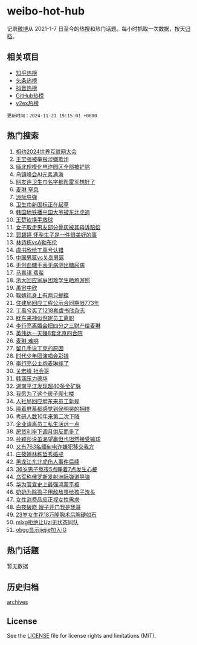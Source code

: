 # weibo-hot-hub

记录[微博](https://www.weibo.com)从 2021-1-7 日至今的热搜和热门话题。每小时抓取一次数据，按天[归档](archives)。

## 相关项目

- [知乎热榜](https://github.com/lonnyzhang423/zhihu-hot-hub)
- [头条热榜](https://github.com/lonnyzhang423/toutiao-hot-hub)
- [抖音热榜](https://github.com/lonnyzhang423/douyin-hot-hub)
- [GitHub热榜](https://github.com/lonnyzhang423/github-hot-hub)
- [v2ex热榜](https://github.com/lonnyzhang423/v2ex-hot-hub)


`更新时间：2024-11-21 19:15:01 +0800`

## 热门搜索

1. [相约2024世界互联网大会](https://m.weibo.cn/search?containerid=100103type%3D1%26t%3D10%26q%3D%23%E7%9B%B8%E7%BA%A62024%E4%B8%96%E7%95%8C%E4%BA%92%E8%81%94%E7%BD%91%E5%A4%A7%E4%BC%9A%23&stream_entry_id=51&isnewpage=1&extparam=seat%3D1%26cate%3D10103%26q%3D%2523%25E7%259B%25B8%25E7%25BA%25A62024%25E4%25B8%2596%25E7%2595%258C%25E4%25BA%2592%25E8%2581%2594%25E7%25BD%2591%25E5%25A4%25A7%25E4%25BC%259A%2523%26pos%3D0%26dgr%3D0%26stream_entry_id%3D51%26c_type%3D51%26filter_type%3Drealtimehot%26display_time%3D1732187700%26pre_seqid%3D17321877006400108737704)
1. [王宝强被举报涉嫌欺诈](https://m.weibo.cn/search?containerid=100103type%3D1%26t%3D10%26q%3D%23%E7%8E%8B%E5%AE%9D%E5%BC%BA%E8%A2%AB%E4%B8%BE%E6%8A%A5%E6%B6%89%E5%AB%8C%E6%AC%BA%E8%AF%88%23&stream_entry_id=31&isnewpage=1&extparam=seat%3D1%26flag%3D2%26filter_type%3Drealtimehot%26lcate%3D5001%26q%3D%2523%25E7%258E%258B%25E5%25AE%259D%25E5%25BC%25BA%25E8%25A2%25AB%25E4%25B8%25BE%25E6%258A%25A5%25E6%25B6%2589%25E5%25AB%258C%25E6%25AC%25BA%25E8%25AF%2588%2523%26cate%3D5001%26pos%3D0%26realpos%3D1%26dgr%3D0%26stream_entry_id%3D31%26c_type%3D31%26band_rank%3D1%26display_time%3D1732187700%26pre_seqid%3D17321877006400108737704)
1. [缅北规模化电诈园区全部被铲除](https://m.weibo.cn/search?containerid=100103type%3D1%26t%3D10%26q%3D%23%E7%BC%85%E5%8C%97%E8%A7%84%E6%A8%A1%E5%8C%96%E7%94%B5%E8%AF%88%E5%9B%AD%E5%8C%BA%E5%85%A8%E9%83%A8%E8%A2%AB%E9%93%B2%E9%99%A4%23&stream_entry_id=31&isnewpage=1&extparam=seat%3D1%26flag%3D1%26filter_type%3Drealtimehot%26lcate%3D5001%26q%3D%2523%25E7%25BC%2585%25E5%258C%2597%25E8%25A7%2584%25E6%25A8%25A1%25E5%258C%2596%25E7%2594%25B5%25E8%25AF%2588%25E5%259B%25AD%25E5%258C%25BA%25E5%2585%25A8%25E9%2583%25A8%25E8%25A2%25AB%25E9%2593%25B2%25E9%2599%25A4%2523%26cate%3D5001%26pos%3D1%26realpos%3D2%26dgr%3D0%26stream_entry_id%3D31%26c_type%3D31%26band_rank%3D2%26display_time%3D1732187700%26pre_seqid%3D17321877006400108737704)
1. [乌镇峰会AI元素满满](https://m.weibo.cn/search?containerid=100103type%3D1%26t%3D10%26q%3D%23%E4%B9%8C%E9%95%87%E5%B3%B0%E4%BC%9AAI%E5%85%83%E7%B4%A0%E6%BB%A1%E6%BB%A1%23&stream_entry_id=31&isnewpage=1&extparam=seat%3D1%26flag%3D0%26filter_type%3Drealtimehot%26lcate%3D5001%26q%3D%2523%25E4%25B9%258C%25E9%2595%2587%25E5%25B3%25B0%25E4%25BC%259AAI%25E5%2585%2583%25E7%25B4%25A0%25E6%25BB%25A1%25E6%25BB%25A1%2523%26cate%3D5001%26pos%3D2%26realpos%3D3%26dgr%3D0%26stream_entry_id%3D31%26c_type%3D31%26band_rank%3D3%26display_time%3D1732187700%26pre_seqid%3D17321877006400108737704)
1. [网友连卫生巾名字都帮雷军想好了](https://m.weibo.cn/search?containerid=100103type%3D1%26t%3D10%26q%3D%23%E7%BD%91%E5%8F%8B%E8%BF%9E%E5%8D%AB%E7%94%9F%E5%B7%BE%E5%90%8D%E5%AD%97%E9%83%BD%E5%B8%AE%E9%9B%B7%E5%86%9B%E6%83%B3%E5%A5%BD%E4%BA%86%23&stream_entry_id=31&isnewpage=1&extparam=seat%3D1%26flag%3D1%26filter_type%3Drealtimehot%26lcate%3D5001%26q%3D%2523%25E7%25BD%2591%25E5%258F%258B%25E8%25BF%259E%25E5%258D%25AB%25E7%2594%259F%25E5%25B7%25BE%25E5%2590%258D%25E5%25AD%2597%25E9%2583%25BD%25E5%25B8%25AE%25E9%259B%25B7%25E5%2586%259B%25E6%2583%25B3%25E5%25A5%25BD%25E4%25BA%2586%2523%26cate%3D5001%26pos%3D3%26realpos%3D4%26dgr%3D0%26stream_entry_id%3D31%26c_type%3D31%26band_rank%3D4%26display_time%3D1732187700%26pre_seqid%3D17321877006400108737704)
1. [麦琳 窒息](https://m.weibo.cn/search?containerid=100103type%3D1%26t%3D10%26q%3D%E9%BA%A6%E7%90%B3+%E7%AA%92%E6%81%AF&stream_entry_id=31&isnewpage=1&extparam=seat%3D1%26flag%3D1%26filter_type%3Drealtimehot%26lcate%3D5001%26q%3D%25E9%25BA%25A6%25E7%2590%25B3%2520%25E7%25AA%2592%25E6%2581%25AF%26cate%3D5001%26pos%3D4%26realpos%3D5%26dgr%3D0%26stream_entry_id%3D31%26c_type%3D31%26band_rank%3D5%26display_time%3D1732187700%26pre_seqid%3D17321877006400108737704)
1. [洲际导弹](https://m.weibo.cn/search?containerid=100103type%3D1%26t%3D10%26q%3D%23%E6%B4%B2%E9%99%85%E5%AF%BC%E5%BC%B9%23&stream_entry_id=31&isnewpage=1&extparam=seat%3D1%26flag%3D0%26filter_type%3Drealtimehot%26lcate%3D5001%26q%3D%2523%25E6%25B4%25B2%25E9%2599%2585%25E5%25AF%25BC%25E5%25BC%25B9%2523%26cate%3D5001%26pos%3D5%26realpos%3D6%26dgr%3D0%26stream_entry_id%3D31%26c_type%3D31%26band_rank%3D6%26display_time%3D1732187700%26pre_seqid%3D17321877006400108737704)
1. [卫生巾新国标正在起草](https://m.weibo.cn/search?containerid=100103type%3D1%26t%3D10%26q%3D%23%E5%8D%AB%E7%94%9F%E5%B7%BE%E6%96%B0%E5%9B%BD%E6%A0%87%E6%AD%A3%E5%9C%A8%E8%B5%B7%E8%8D%89%23&stream_entry_id=31&isnewpage=1&extparam=seat%3D1%26flag%3D0%26filter_type%3Drealtimehot%26lcate%3D5001%26q%3D%2523%25E5%258D%25AB%25E7%2594%259F%25E5%25B7%25BE%25E6%2596%25B0%25E5%259B%25BD%25E6%25A0%2587%25E6%25AD%25A3%25E5%259C%25A8%25E8%25B5%25B7%25E8%258D%2589%2523%26cate%3D5001%26pos%3D6%26realpos%3D7%26dgr%3D0%26stream_entry_id%3D31%26c_type%3D31%26band_rank%3D7%26display_time%3D1732187700%26pre_seqid%3D17321877006400108737704)
1. [韩国地铁播中国大爷被东北虎追](https://m.weibo.cn/search?containerid=100103type%3D1%26t%3D10%26q%3D%23%E9%9F%A9%E5%9B%BD%E5%9C%B0%E9%93%81%E6%92%AD%E4%B8%AD%E5%9B%BD%E5%A4%A7%E7%88%B7%E8%A2%AB%E4%B8%9C%E5%8C%97%E8%99%8E%E8%BF%BD%23&stream_entry_id=31&isnewpage=1&extparam=seat%3D1%26flag%3D1%26filter_type%3Drealtimehot%26lcate%3D5001%26q%3D%2523%25E9%259F%25A9%25E5%259B%25BD%25E5%259C%25B0%25E9%2593%2581%25E6%2592%25AD%25E4%25B8%25AD%25E5%259B%25BD%25E5%25A4%25A7%25E7%2588%25B7%25E8%25A2%25AB%25E4%25B8%259C%25E5%258C%2597%25E8%2599%258E%25E8%25BF%25BD%2523%26cate%3D5001%26pos%3D7%26realpos%3D8%26dgr%3D0%26stream_entry_id%3D31%26c_type%3D31%26band_rank%3D8%26display_time%3D1732187700%26pre_seqid%3D17321877006400108737704)
1. [王楚钦换手救球](https://m.weibo.cn/search?containerid=100103type%3D1%26t%3D10%26q%3D%23%E7%8E%8B%E6%A5%9A%E9%92%A6%E6%8D%A2%E6%89%8B%E6%95%91%E7%90%83%23&stream_entry_id=31&isnewpage=1&extparam=seat%3D1%26flag%3D0%26filter_type%3Drealtimehot%26lcate%3D5001%26q%3D%2523%25E7%258E%258B%25E6%25A5%259A%25E9%2592%25A6%25E6%258D%25A2%25E6%2589%258B%25E6%2595%2591%25E7%2590%2583%2523%26cate%3D5001%26pos%3D8%26realpos%3D9%26dgr%3D0%26stream_entry_id%3D31%26c_type%3D31%26band_rank%3D9%26display_time%3D1732187700%26pre_seqid%3D17321877006400108737704)
1. [女子取走男友部分骨灰被其母诉赔偿](https://m.weibo.cn/search?containerid=100103type%3D1%26t%3D10%26q%3D%23%E5%A5%B3%E5%AD%90%E5%8F%96%E8%B5%B0%E7%94%B7%E5%8F%8B%E9%83%A8%E5%88%86%E9%AA%A8%E7%81%B0%E8%A2%AB%E5%85%B6%E6%AF%8D%E8%AF%89%E8%B5%94%E5%81%BF%23&stream_entry_id=31&isnewpage=1&extparam=seat%3D1%26flag%3D1%26filter_type%3Drealtimehot%26lcate%3D5001%26q%3D%2523%25E5%25A5%25B3%25E5%25AD%2590%25E5%258F%2596%25E8%25B5%25B0%25E7%2594%25B7%25E5%258F%258B%25E9%2583%25A8%25E5%2588%2586%25E9%25AA%25A8%25E7%2581%25B0%25E8%25A2%25AB%25E5%2585%25B6%25E6%25AF%258D%25E8%25AF%2589%25E8%25B5%2594%25E5%2581%25BF%2523%26cate%3D5001%26pos%3D9%26realpos%3D10%26dgr%3D0%26stream_entry_id%3D31%26c_type%3D31%26band_rank%3D10%26display_time%3D1732187700%26pre_seqid%3D17321877006400108737704)
1. [郭碧婷 怀孕生子是一件很美好的事](https://m.weibo.cn/search?containerid=100103type%3D1%26t%3D10%26q%3D%E9%83%AD%E7%A2%A7%E5%A9%B7+%E6%80%80%E5%AD%95%E7%94%9F%E5%AD%90%E6%98%AF%E4%B8%80%E4%BB%B6%E5%BE%88%E7%BE%8E%E5%A5%BD%E7%9A%84%E4%BA%8B&stream_entry_id=31&isnewpage=1&extparam=seat%3D1%26flag%3D1%26filter_type%3Drealtimehot%26lcate%3D5001%26q%3D%25E9%2583%25AD%25E7%25A2%25A7%25E5%25A9%25B7%2520%25E6%2580%2580%25E5%25AD%2595%25E7%2594%259F%25E5%25AD%2590%25E6%2598%25AF%25E4%25B8%2580%25E4%25BB%25B6%25E5%25BE%2588%25E7%25BE%258E%25E5%25A5%25BD%25E7%259A%2584%25E4%25BA%258B%26cate%3D5001%26pos%3D10%26realpos%3D11%26dgr%3D0%26stream_entry_id%3D31%26c_type%3D31%26band_rank%3D11%26display_time%3D1732187700%26pre_seqid%3D17321877006400108737704)
1. [林诗栋vsA勒布伦](https://m.weibo.cn/search?containerid=100103type%3D1%26t%3D10%26q%3D%E6%9E%97%E8%AF%97%E6%A0%8BvsA%E5%8B%92%E5%B8%83%E4%BC%A6&stream_entry_id=31&isnewpage=1&extparam=seat%3D1%26flag%3D1%26filter_type%3Drealtimehot%26lcate%3D5001%26q%3D%25E6%259E%2597%25E8%25AF%2597%25E6%25A0%258BvsA%25E5%258B%2592%25E5%25B8%2583%25E4%25BC%25A6%26cate%3D5001%26pos%3D11%26realpos%3D12%26dgr%3D0%26stream_entry_id%3D31%26c_type%3D31%26band_rank%3D12%26display_time%3D1732187700%26pre_seqid%3D17321877006400108737704)
1. [虞书欣给丁禹兮认错](https://m.weibo.cn/search?containerid=100103type%3D1%26t%3D10%26q%3D%23%E8%99%9E%E4%B9%A6%E6%AC%A3%E7%BB%99%E4%B8%81%E7%A6%B9%E5%85%AE%E8%AE%A4%E9%94%99%23&stream_entry_id=31&isnewpage=1&extparam=seat%3D1%26flag%3D1%26filter_type%3Drealtimehot%26lcate%3D5001%26q%3D%2523%25E8%2599%259E%25E4%25B9%25A6%25E6%25AC%25A3%25E7%25BB%2599%25E4%25B8%2581%25E7%25A6%25B9%25E5%2585%25AE%25E8%25AE%25A4%25E9%2594%2599%2523%26cate%3D5001%26pos%3D12%26realpos%3D13%26dgr%3D0%26stream_entry_id%3D31%26c_type%3D31%26band_rank%3D13%26display_time%3D1732187700%26pre_seqid%3D17321877006400108737704)
1. [中国男篮vs关岛男篮](https://m.weibo.cn/search?containerid=100103type%3D1%26t%3D10%26q%3D%23%E4%B8%AD%E5%9B%BD%E7%94%B7%E7%AF%AEvs%E5%85%B3%E5%B2%9B%E7%94%B7%E7%AF%AE%23&stream_entry_id=31&isnewpage=1&extparam=seat%3D1%26flag%3D1%26filter_type%3Drealtimehot%26lcate%3D5001%26q%3D%2523%25E4%25B8%25AD%25E5%259B%25BD%25E7%2594%25B7%25E7%25AF%25AEvs%25E5%2585%25B3%25E5%25B2%259B%25E7%2594%25B7%25E7%25AF%25AE%2523%26cate%3D5001%26pos%3D13%26realpos%3D14%26dgr%3D0%26stream_entry_id%3D31%26c_type%3D31%26band_rank%3D14%26display_time%3D1732187700%26pre_seqid%3D17321877006400108737704)
1. [无创血糖手表无病测出糖尿病](https://m.weibo.cn/search?containerid=100103type%3D1%26t%3D10%26q%3D%23%E6%97%A0%E5%88%9B%E8%A1%80%E7%B3%96%E6%89%8B%E8%A1%A8%E6%97%A0%E7%97%85%E6%B5%8B%E5%87%BA%E7%B3%96%E5%B0%BF%E7%97%85%23&stream_entry_id=31&isnewpage=1&extparam=seat%3D1%26flag%3D1%26filter_type%3Drealtimehot%26lcate%3D5001%26q%3D%2523%25E6%2597%25A0%25E5%2588%259B%25E8%25A1%2580%25E7%25B3%2596%25E6%2589%258B%25E8%25A1%25A8%25E6%2597%25A0%25E7%2597%2585%25E6%25B5%258B%25E5%2587%25BA%25E7%25B3%2596%25E5%25B0%25BF%25E7%2597%2585%2523%26cate%3D5001%26pos%3D14%26realpos%3D15%26dgr%3D0%26stream_entry_id%3D31%26c_type%3D31%26band_rank%3D15%26display_time%3D1732187700%26pre_seqid%3D17321877006400108737704)
1. [马嘉祺 蜚蜚](https://m.weibo.cn/search?containerid=100103type%3D1%26t%3D10%26q%3D%E9%A9%AC%E5%98%89%E7%A5%BA+%E8%9C%9A%E8%9C%9A&stream_entry_id=31&isnewpage=1&extparam=seat%3D1%26flag%3D1%26filter_type%3Drealtimehot%26lcate%3D5001%26q%3D%25E9%25A9%25AC%25E5%2598%2589%25E7%25A5%25BA%2520%25E8%259C%259A%25E8%259C%259A%26cate%3D5001%26pos%3D15%26realpos%3D16%26dgr%3D0%26stream_entry_id%3D31%26c_type%3D31%26band_rank%3D16%26display_time%3D1732187700%26pre_seqid%3D17321877006400108737704)
1. [浙大回应家庭困难学生晒旅游照](https://m.weibo.cn/search?containerid=100103type%3D1%26t%3D10%26q%3D%23%E6%B5%99%E5%A4%A7%E5%9B%9E%E5%BA%94%E5%AE%B6%E5%BA%AD%E5%9B%B0%E9%9A%BE%E5%AD%A6%E7%94%9F%E6%99%92%E6%97%85%E6%B8%B8%E7%85%A7%23&stream_entry_id=31&isnewpage=1&extparam=seat%3D1%26flag%3D1%26filter_type%3Drealtimehot%26lcate%3D5001%26q%3D%2523%25E6%25B5%2599%25E5%25A4%25A7%25E5%259B%259E%25E5%25BA%2594%25E5%25AE%25B6%25E5%25BA%25AD%25E5%259B%25B0%25E9%259A%25BE%25E5%25AD%25A6%25E7%2594%259F%25E6%2599%2592%25E6%2597%2585%25E6%25B8%25B8%25E7%2585%25A7%2523%26cate%3D5001%26pos%3D16%26realpos%3D17%26dgr%3D0%26stream_entry_id%3D31%26c_type%3D31%26band_rank%3D17%26display_time%3D1732187700%26pre_seqid%3D17321877006400108737704)
1. [禹宙中欣](https://m.weibo.cn/search?containerid=100103type%3D1%26t%3D10%26q%3D%E7%A6%B9%E5%AE%99%E4%B8%AD%E6%AC%A3&stream_entry_id=31&isnewpage=1&extparam=seat%3D1%26flag%3D0%26filter_type%3Drealtimehot%26lcate%3D5001%26q%3D%25E7%25A6%25B9%25E5%25AE%2599%25E4%25B8%25AD%25E6%25AC%25A3%26cate%3D5001%26pos%3D17%26realpos%3D18%26dgr%3D0%26stream_entry_id%3D31%26c_type%3D31%26band_rank%3D18%26display_time%3D1732187700%26pre_seqid%3D17321877006400108737704)
1. [鞠婧祎身上有两只蝴蝶](https://m.weibo.cn/search?containerid=100103type%3D1%26t%3D10%26q%3D%23%E9%9E%A0%E5%A9%A7%E7%A5%8E%E8%BA%AB%E4%B8%8A%E6%9C%89%E4%B8%A4%E5%8F%AA%E8%9D%B4%E8%9D%B6%23&stream_entry_id=31&isnewpage=1&extparam=seat%3D1%26flag%3D1%26filter_type%3Drealtimehot%26lcate%3D5001%26q%3D%2523%25E9%259E%25A0%25E5%25A9%25A7%25E7%25A5%258E%25E8%25BA%25AB%25E4%25B8%258A%25E6%259C%2589%25E4%25B8%25A4%25E5%258F%25AA%25E8%259D%25B4%25E8%259D%25B6%2523%26cate%3D5001%26pos%3D18%26realpos%3D19%26dgr%3D0%26stream_entry_id%3D31%26c_type%3D31%26band_rank%3D19%26display_time%3D1732187700%26pre_seqid%3D17321877006400108737704)
1. [住建局回应工程公示合同期限773年](https://m.weibo.cn/search?containerid=100103type%3D1%26t%3D10%26q%3D%23%E4%BD%8F%E5%BB%BA%E5%B1%80%E5%9B%9E%E5%BA%94%E5%B7%A5%E7%A8%8B%E5%85%AC%E7%A4%BA%E5%90%88%E5%90%8C%E6%9C%9F%E9%99%90773%E5%B9%B4%23&stream_entry_id=31&isnewpage=1&extparam=seat%3D1%26flag%3D1%26filter_type%3Drealtimehot%26lcate%3D5001%26q%3D%2523%25E4%25BD%258F%25E5%25BB%25BA%25E5%25B1%2580%25E5%259B%259E%25E5%25BA%2594%25E5%25B7%25A5%25E7%25A8%258B%25E5%2585%25AC%25E7%25A4%25BA%25E5%2590%2588%25E5%2590%258C%25E6%259C%259F%25E9%2599%2590773%25E5%25B9%25B4%2523%26cate%3D5001%26pos%3D19%26realpos%3D20%26dgr%3D0%26stream_entry_id%3D31%26c_type%3D31%26band_rank%3D20%26display_time%3D1732187700%26pre_seqid%3D17321877006400108737704)
1. [丁禹兮买了1218套虞书欣杂志](https://m.weibo.cn/search?containerid=100103type%3D1%26t%3D10%26q%3D%23%E4%B8%81%E7%A6%B9%E5%85%AE%E4%B9%B0%E4%BA%861218%E5%A5%97%E8%99%9E%E4%B9%A6%E6%AC%A3%E6%9D%82%E5%BF%97%23&stream_entry_id=31&isnewpage=1&extparam=seat%3D1%26flag%3D2%26filter_type%3Drealtimehot%26lcate%3D5001%26q%3D%2523%25E4%25B8%2581%25E7%25A6%25B9%25E5%2585%25AE%25E4%25B9%25B0%25E4%25BA%25861218%25E5%25A5%2597%25E8%2599%259E%25E4%25B9%25A6%25E6%25AC%25A3%25E6%259D%2582%25E5%25BF%2597%2523%26cate%3D5001%26pos%3D20%26realpos%3D21%26dgr%3D0%26stream_entry_id%3D31%26c_type%3D31%26band_rank%3D21%26display_time%3D1732187700%26pre_seqid%3D17321877006400108737704)
1. [胖东来神似倪妮员工离职](https://m.weibo.cn/search?containerid=100103type%3D1%26t%3D10%26q%3D%23%E8%83%96%E4%B8%9C%E6%9D%A5%E7%A5%9E%E4%BC%BC%E5%80%AA%E5%A6%AE%E5%91%98%E5%B7%A5%E7%A6%BB%E8%81%8C%23&stream_entry_id=31&isnewpage=1&extparam=seat%3D1%26flag%3D2%26filter_type%3Drealtimehot%26lcate%3D5001%26q%3D%2523%25E8%2583%2596%25E4%25B8%259C%25E6%259D%25A5%25E7%25A5%259E%25E4%25BC%25BC%25E5%2580%25AA%25E5%25A6%25AE%25E5%2591%2598%25E5%25B7%25A5%25E7%25A6%25BB%25E8%2581%258C%2523%26cate%3D5001%26pos%3D21%26realpos%3D22%26dgr%3D0%26stream_entry_id%3D31%26c_type%3D31%26band_rank%3D22%26display_time%3D1732187700%26pre_seqid%3D17321877006400108737704)
1. [李行亮离婚会把四分之三财产给麦琳](https://m.weibo.cn/search?containerid=100103type%3D1%26t%3D10%26q%3D%23%E6%9D%8E%E8%A1%8C%E4%BA%AE%E7%A6%BB%E5%A9%9A%E4%BC%9A%E6%8A%8A%E5%9B%9B%E5%88%86%E4%B9%8B%E4%B8%89%E8%B4%A2%E4%BA%A7%E7%BB%99%E9%BA%A6%E7%90%B3%23&stream_entry_id=31&isnewpage=1&extparam=seat%3D1%26flag%3D2%26filter_type%3Drealtimehot%26lcate%3D5001%26q%3D%2523%25E6%259D%258E%25E8%25A1%258C%25E4%25BA%25AE%25E7%25A6%25BB%25E5%25A9%259A%25E4%25BC%259A%25E6%258A%258A%25E5%259B%259B%25E5%2588%2586%25E4%25B9%258B%25E4%25B8%2589%25E8%25B4%25A2%25E4%25BA%25A7%25E7%25BB%2599%25E9%25BA%25A6%25E7%2590%25B3%2523%26cate%3D5001%26pos%3D22%26realpos%3D23%26dgr%3D0%26stream_entry_id%3D31%26c_type%3D31%26band_rank%3D23%26display_time%3D1732187700%26pre_seqid%3D17321877006400108737704)
1. [英伟达一天赚8套北京四合院](https://m.weibo.cn/search?containerid=100103type%3D1%26t%3D10%26q%3D%23%E8%8B%B1%E4%BC%9F%E8%BE%BE%E4%B8%80%E5%A4%A9%E8%B5%9A8%E5%A5%97%E5%8C%97%E4%BA%AC%E5%9B%9B%E5%90%88%E9%99%A2%23&stream_entry_id=31&isnewpage=1&extparam=seat%3D1%26flag%3D1%26filter_type%3Drealtimehot%26lcate%3D5001%26q%3D%2523%25E8%258B%25B1%25E4%25BC%259F%25E8%25BE%25BE%25E4%25B8%2580%25E5%25A4%25A9%25E8%25B5%259A8%25E5%25A5%2597%25E5%258C%2597%25E4%25BA%25AC%25E5%259B%259B%25E5%2590%2588%25E9%2599%25A2%2523%26cate%3D5001%26pos%3D23%26realpos%3D24%26dgr%3D0%26stream_entry_id%3D31%26c_type%3D31%26band_rank%3D24%26display_time%3D1732187700%26pre_seqid%3D17321877006400108737704)
1. [麦琳 难哄](https://m.weibo.cn/search?containerid=100103type%3D1%26t%3D10%26q%3D%E9%BA%A6%E7%90%B3+%E9%9A%BE%E5%93%84&stream_entry_id=31&isnewpage=1&extparam=seat%3D1%26flag%3D0%26filter_type%3Drealtimehot%26lcate%3D5001%26q%3D%25E9%25BA%25A6%25E7%2590%25B3%2520%25E9%259A%25BE%25E5%2593%2584%26cate%3D5001%26pos%3D24%26realpos%3D25%26dgr%3D0%26stream_entry_id%3D31%26c_type%3D31%26band_rank%3D25%26display_time%3D1732187700%26pre_seqid%3D17321877006400108737704)
1. [留几手说丁克的原因](https://m.weibo.cn/search?containerid=100103type%3D1%26t%3D10%26q%3D%E7%95%99%E5%87%A0%E6%89%8B%E8%AF%B4%E4%B8%81%E5%85%8B%E7%9A%84%E5%8E%9F%E5%9B%A0&stream_entry_id=31&isnewpage=1&extparam=seat%3D1%26flag%3D1%26filter_type%3Drealtimehot%26lcate%3D5001%26q%3D%25E7%2595%2599%25E5%2587%25A0%25E6%2589%258B%25E8%25AF%25B4%25E4%25B8%2581%25E5%2585%258B%25E7%259A%2584%25E5%258E%259F%25E5%259B%25A0%26cate%3D5001%26pos%3D25%26realpos%3D26%26dgr%3D0%26stream_entry_id%3D31%26c_type%3D31%26band_rank%3D26%26display_time%3D1732187700%26pre_seqid%3D17321877006400108737704)
1. [时代少年团演唱会彩排](https://m.weibo.cn/search?containerid=100103type%3D1%26t%3D10%26q%3D%23%E6%97%B6%E4%BB%A3%E5%B0%91%E5%B9%B4%E5%9B%A2%E6%BC%94%E5%94%B1%E4%BC%9A%E5%BD%A9%E6%8E%92%23&stream_entry_id=31&isnewpage=1&extparam=seat%3D1%26flag%3D1%26filter_type%3Drealtimehot%26lcate%3D5001%26q%3D%2523%25E6%2597%25B6%25E4%25BB%25A3%25E5%25B0%2591%25E5%25B9%25B4%25E5%259B%25A2%25E6%25BC%2594%25E5%2594%25B1%25E4%25BC%259A%25E5%25BD%25A9%25E6%258E%2592%2523%26cate%3D5001%26pos%3D26%26realpos%3D27%26dgr%3D0%26stream_entry_id%3D31%26c_type%3D31%26band_rank%3D27%26display_time%3D1732187700%26pre_seqid%3D17321877006400108737704)
1. [李行亮公主抱麦琳摔了](https://m.weibo.cn/search?containerid=100103type%3D1%26t%3D10%26q%3D%23%E6%9D%8E%E8%A1%8C%E4%BA%AE%E5%85%AC%E4%B8%BB%E6%8A%B1%E9%BA%A6%E7%90%B3%E6%91%94%E4%BA%86%23&stream_entry_id=31&isnewpage=1&extparam=seat%3D1%26flag%3D0%26filter_type%3Drealtimehot%26lcate%3D5001%26q%3D%2523%25E6%259D%258E%25E8%25A1%258C%25E4%25BA%25AE%25E5%2585%25AC%25E4%25B8%25BB%25E6%258A%25B1%25E9%25BA%25A6%25E7%2590%25B3%25E6%2591%2594%25E4%25BA%2586%2523%26cate%3D5001%26pos%3D27%26realpos%3D28%26dgr%3D0%26stream_entry_id%3D31%26c_type%3D31%26band_rank%3D28%26display_time%3D1732187700%26pre_seqid%3D17321877006400108737704)
1. [关宏峰 社会哥](https://m.weibo.cn/search?containerid=100103type%3D1%26t%3D10%26q%3D%E5%85%B3%E5%AE%8F%E5%B3%B0+%E7%A4%BE%E4%BC%9A%E5%93%A5&stream_entry_id=31&isnewpage=1&extparam=seat%3D1%26flag%3D1%26filter_type%3Drealtimehot%26lcate%3D5001%26q%3D%25E5%2585%25B3%25E5%25AE%258F%25E5%25B3%25B0%2520%25E7%25A4%25BE%25E4%25BC%259A%25E5%2593%25A5%26cate%3D5001%26pos%3D28%26realpos%3D29%26dgr%3D0%26stream_entry_id%3D31%26c_type%3D31%26band_rank%3D29%26display_time%3D1732187700%26pre_seqid%3D17321877006400108737704)
1. [韩涵压力德华](https://m.weibo.cn/search?containerid=100103type%3D1%26t%3D10%26q%3D%E9%9F%A9%E6%B6%B5%E5%8E%8B%E5%8A%9B%E5%BE%B7%E5%8D%8E&stream_entry_id=31&isnewpage=1&extparam=seat%3D1%26flag%3D1%26filter_type%3Drealtimehot%26lcate%3D5001%26q%3D%25E9%259F%25A9%25E6%25B6%25B5%25E5%258E%258B%25E5%258A%259B%25E5%25BE%25B7%25E5%258D%258E%26cate%3D5001%26pos%3D29%26realpos%3D30%26dgr%3D0%26stream_entry_id%3D31%26c_type%3D31%26band_rank%3D30%26display_time%3D1732187700%26pre_seqid%3D17321877006400108737704)
1. [湖南平江发现超40条金矿脉](https://m.weibo.cn/search?containerid=100103type%3D1%26t%3D10%26q%3D%23%E6%B9%96%E5%8D%97%E5%B9%B3%E6%B1%9F%E5%8F%91%E7%8E%B0%E8%B6%8540%E6%9D%A1%E9%87%91%E7%9F%BF%E8%84%89%23&stream_entry_id=31&isnewpage=1&extparam=seat%3D1%26flag%3D0%26filter_type%3Drealtimehot%26lcate%3D5001%26q%3D%2523%25E6%25B9%2596%25E5%258D%2597%25E5%25B9%25B3%25E6%25B1%259F%25E5%258F%2591%25E7%258E%25B0%25E8%25B6%258540%25E6%259D%25A1%25E9%2587%2591%25E7%259F%25BF%25E8%2584%2589%2523%26cate%3D5001%26pos%3D30%26realpos%3D31%26dgr%3D0%26stream_entry_id%3D31%26c_type%3D31%26band_rank%3D31%26display_time%3D1732187700%26pre_seqid%3D17321877006400108737704)
1. [我愿为了这个房子爬七楼](https://m.weibo.cn/search?containerid=100103type%3D1%26t%3D10%26q%3D%E6%88%91%E6%84%BF%E4%B8%BA%E4%BA%86%E8%BF%99%E4%B8%AA%E6%88%BF%E5%AD%90%E7%88%AC%E4%B8%83%E6%A5%BC&stream_entry_id=31&isnewpage=1&extparam=seat%3D1%26flag%3D1%26filter_type%3Drealtimehot%26lcate%3D5001%26q%3D%25E6%2588%2591%25E6%2584%25BF%25E4%25B8%25BA%25E4%25BA%2586%25E8%25BF%2599%25E4%25B8%25AA%25E6%2588%25BF%25E5%25AD%2590%25E7%2588%25AC%25E4%25B8%2583%25E6%25A5%25BC%26cate%3D5001%26pos%3D31%26realpos%3D32%26dgr%3D0%26stream_entry_id%3D31%26c_type%3D31%26band_rank%3D32%26display_time%3D1732187700%26pre_seqid%3D17321877006400108737704)
1. [人社局回应胖东来员工新规](https://m.weibo.cn/search?containerid=100103type%3D1%26t%3D10%26q%3D%23%E4%BA%BA%E7%A4%BE%E5%B1%80%E5%9B%9E%E5%BA%94%E8%83%96%E4%B8%9C%E6%9D%A5%E5%91%98%E5%B7%A5%E6%96%B0%E8%A7%84%23&stream_entry_id=31&isnewpage=1&extparam=seat%3D1%26flag%3D0%26filter_type%3Drealtimehot%26lcate%3D5001%26q%3D%2523%25E4%25BA%25BA%25E7%25A4%25BE%25E5%25B1%2580%25E5%259B%259E%25E5%25BA%2594%25E8%2583%2596%25E4%25B8%259C%25E6%259D%25A5%25E5%2591%2598%25E5%25B7%25A5%25E6%2596%25B0%25E8%25A7%2584%2523%26cate%3D5001%26pos%3D32%26realpos%3D33%26dgr%3D0%26stream_entry_id%3D31%26c_type%3D31%26band_rank%3D33%26display_time%3D1732187700%26pre_seqid%3D17321877006400108737704)
1. [隔着屏幕都感觉到侯明昊的拥挤](https://m.weibo.cn/search?containerid=100103type%3D1%26t%3D10%26q%3D%E9%9A%94%E7%9D%80%E5%B1%8F%E5%B9%95%E9%83%BD%E6%84%9F%E8%A7%89%E5%88%B0%E4%BE%AF%E6%98%8E%E6%98%8A%E7%9A%84%E6%8B%A5%E6%8C%A4&stream_entry_id=31&isnewpage=1&extparam=seat%3D1%26flag%3D1%26filter_type%3Drealtimehot%26lcate%3D5001%26q%3D%25E9%259A%2594%25E7%259D%2580%25E5%25B1%258F%25E5%25B9%2595%25E9%2583%25BD%25E6%2584%259F%25E8%25A7%2589%25E5%2588%25B0%25E4%25BE%25AF%25E6%2598%258E%25E6%2598%258A%25E7%259A%2584%25E6%258B%25A5%25E6%258C%25A4%26cate%3D5001%26pos%3D33%26realpos%3D34%26dgr%3D0%26stream_entry_id%3D31%26c_type%3D31%26band_rank%3D34%26display_time%3D1732187700%26pre_seqid%3D17321877006400108737704)
1. [考研人数10年来第二次下降](https://m.weibo.cn/search?containerid=100103type%3D1%26t%3D10%26q%3D%23%E8%80%83%E7%A0%94%E4%BA%BA%E6%95%B010%E5%B9%B4%E6%9D%A5%E7%AC%AC%E4%BA%8C%E6%AC%A1%E4%B8%8B%E9%99%8D%23&stream_entry_id=31&isnewpage=1&extparam=seat%3D1%26flag%3D0%26filter_type%3Drealtimehot%26lcate%3D5001%26q%3D%2523%25E8%2580%2583%25E7%25A0%2594%25E4%25BA%25BA%25E6%2595%25B010%25E5%25B9%25B4%25E6%259D%25A5%25E7%25AC%25AC%25E4%25BA%258C%25E6%25AC%25A1%25E4%25B8%258B%25E9%2599%258D%2523%26cate%3D5001%26pos%3D34%26realpos%3D35%26dgr%3D0%26stream_entry_id%3D31%26c_type%3D31%26band_rank%3D35%26display_time%3D1732187700%26pre_seqid%3D17321877006400108737704)
1. [企业请离员工私生活远一点](https://m.weibo.cn/search?containerid=100103type%3D1%26t%3D10%26q%3D%23%E4%BC%81%E4%B8%9A%E8%AF%B7%E7%A6%BB%E5%91%98%E5%B7%A5%E7%A7%81%E7%94%9F%E6%B4%BB%E8%BF%9C%E4%B8%80%E7%82%B9%23&stream_entry_id=31&isnewpage=1&extparam=seat%3D1%26flag%3D0%26filter_type%3Drealtimehot%26lcate%3D5001%26q%3D%2523%25E4%25BC%2581%25E4%25B8%259A%25E8%25AF%25B7%25E7%25A6%25BB%25E5%2591%2598%25E5%25B7%25A5%25E7%25A7%2581%25E7%2594%259F%25E6%25B4%25BB%25E8%25BF%259C%25E4%25B8%2580%25E7%2582%25B9%2523%26cate%3D5001%26pos%3D35%26realpos%3D36%26dgr%3D0%26stream_entry_id%3D31%26c_type%3D31%26band_rank%3D36%26display_time%3D1732187700%26pre_seqid%3D17321877006400108737704)
1. [房贷利率下调月供反而多了](https://m.weibo.cn/search?containerid=100103type%3D1%26t%3D10%26q%3D%23%E6%88%BF%E8%B4%B7%E5%88%A9%E7%8E%87%E4%B8%8B%E8%B0%83%E6%9C%88%E4%BE%9B%E5%8F%8D%E8%80%8C%E5%A4%9A%E4%BA%86%23&stream_entry_id=31&isnewpage=1&extparam=seat%3D1%26flag%3D0%26filter_type%3Drealtimehot%26lcate%3D5001%26q%3D%2523%25E6%2588%25BF%25E8%25B4%25B7%25E5%2588%25A9%25E7%258E%2587%25E4%25B8%258B%25E8%25B0%2583%25E6%259C%2588%25E4%25BE%259B%25E5%258F%258D%25E8%2580%258C%25E5%25A4%259A%25E4%25BA%2586%2523%26cate%3D5001%26pos%3D36%26realpos%3D37%26dgr%3D0%26stream_entry_id%3D31%26c_type%3D31%26band_rank%3D37%26display_time%3D1732187700%26pre_seqid%3D17321877006400108737704)
1. [孙颖莎说虽渴望赢但也坦然接受输球](https://m.weibo.cn/search?containerid=100103type%3D1%26t%3D10%26q%3D%23%E5%AD%99%E9%A2%96%E8%8E%8E%E8%AF%B4%E8%99%BD%E6%B8%B4%E6%9C%9B%E8%B5%A2%E4%BD%86%E4%B9%9F%E5%9D%A6%E7%84%B6%E6%8E%A5%E5%8F%97%E8%BE%93%E7%90%83%23&stream_entry_id=31&isnewpage=1&extparam=seat%3D1%26flag%3D0%26filter_type%3Drealtimehot%26lcate%3D5001%26q%3D%2523%25E5%25AD%2599%25E9%25A2%2596%25E8%258E%258E%25E8%25AF%25B4%25E8%2599%25BD%25E6%25B8%25B4%25E6%259C%259B%25E8%25B5%25A2%25E4%25BD%2586%25E4%25B9%259F%25E5%259D%25A6%25E7%2584%25B6%25E6%258E%25A5%25E5%258F%2597%25E8%25BE%2593%25E7%2590%2583%2523%26cate%3D5001%26pos%3D37%26realpos%3D38%26dgr%3D0%26stream_entry_id%3D31%26c_type%3D31%26band_rank%3D38%26display_time%3D1732187700%26pre_seqid%3D17321877006400108737704)
1. [又有763名缅甸电诈嫌犯移交我方](https://m.weibo.cn/search?containerid=100103type%3D1%26t%3D10%26q%3D%23%E5%8F%88%E6%9C%89763%E5%90%8D%E7%BC%85%E7%94%B8%E7%94%B5%E8%AF%88%E5%AB%8C%E7%8A%AF%E7%A7%BB%E4%BA%A4%E6%88%91%E6%96%B9%23&stream_entry_id=31&isnewpage=1&extparam=seat%3D1%26flag%3D1%26filter_type%3Drealtimehot%26lcate%3D5001%26q%3D%2523%25E5%258F%2588%25E6%259C%2589763%25E5%2590%258D%25E7%25BC%2585%25E7%2594%25B8%25E7%2594%25B5%25E8%25AF%2588%25E5%25AB%258C%25E7%258A%25AF%25E7%25A7%25BB%25E4%25BA%25A4%25E6%2588%2591%25E6%2596%25B9%2523%26cate%3D5001%26pos%3D38%26realpos%3D39%26dgr%3D0%26stream_entry_id%3D31%26c_type%3D31%26band_rank%3D39%26display_time%3D1732187700%26pre_seqid%3D17321877006400108737704)
1. [庄筱婷林栋哲秀婚戒](https://m.weibo.cn/search?containerid=100103type%3D1%26t%3D10%26q%3D%23%E5%BA%84%E7%AD%B1%E5%A9%B7%E6%9E%97%E6%A0%8B%E5%93%B2%E7%A7%80%E5%A9%9A%E6%88%92%23&stream_entry_id=31&isnewpage=1&extparam=seat%3D1%26flag%3D1%26filter_type%3Drealtimehot%26lcate%3D5001%26q%3D%2523%25E5%25BA%2584%25E7%25AD%25B1%25E5%25A9%25B7%25E6%259E%2597%25E6%25A0%258B%25E5%2593%25B2%25E7%25A7%2580%25E5%25A9%259A%25E6%2588%2592%2523%26cate%3D5001%26pos%3D39%26realpos%3D40%26dgr%3D0%26stream_entry_id%3D31%26c_type%3D31%26band_rank%3D40%26display_time%3D1732187700%26pre_seqid%3D17321877006400108737704)
1. [黑龙江东北虎伤人事件后续](https://m.weibo.cn/search?containerid=100103type%3D1%26t%3D10%26q%3D%23%E9%BB%91%E9%BE%99%E6%B1%9F%E4%B8%9C%E5%8C%97%E8%99%8E%E4%BC%A4%E4%BA%BA%E4%BA%8B%E4%BB%B6%E5%90%8E%E7%BB%AD%23&stream_entry_id=31&isnewpage=1&extparam=seat%3D1%26flag%3D1%26filter_type%3Drealtimehot%26lcate%3D5001%26q%3D%2523%25E9%25BB%2591%25E9%25BE%2599%25E6%25B1%259F%25E4%25B8%259C%25E5%258C%2597%25E8%2599%258E%25E4%25BC%25A4%25E4%25BA%25BA%25E4%25BA%258B%25E4%25BB%25B6%25E5%2590%258E%25E7%25BB%25AD%2523%26cate%3D5001%26pos%3D40%26realpos%3D41%26dgr%3D0%26stream_entry_id%3D31%26c_type%3D31%26band_rank%3D41%26display_time%3D1732187700%26pre_seqid%3D17321877006400108737704)
1. [36岁男子熬夜5点睡着7点发生心梗](https://m.weibo.cn/search?containerid=100103type%3D1%26t%3D10%26q%3D%2336%E5%B2%81%E7%94%B7%E5%AD%90%E7%86%AC%E5%A4%9C5%E7%82%B9%E7%9D%A1%E7%9D%807%E7%82%B9%E5%8F%91%E7%94%9F%E5%BF%83%E6%A2%97%23&stream_entry_id=31&isnewpage=1&extparam=seat%3D1%26flag%3D0%26filter_type%3Drealtimehot%26lcate%3D5001%26q%3D%252336%25E5%25B2%2581%25E7%2594%25B7%25E5%25AD%2590%25E7%2586%25AC%25E5%25A4%259C5%25E7%2582%25B9%25E7%259D%25A1%25E7%259D%25807%25E7%2582%25B9%25E5%258F%2591%25E7%2594%259F%25E5%25BF%2583%25E6%25A2%2597%2523%26cate%3D5001%26pos%3D41%26realpos%3D42%26dgr%3D0%26stream_entry_id%3D31%26c_type%3D31%26band_rank%3D42%26display_time%3D1732187700%26pre_seqid%3D17321877006400108737704)
1. [乌军称俄罗斯发射洲际弹道导弹](https://m.weibo.cn/search?containerid=100103type%3D1%26t%3D10%26q%3D%23%E4%B9%8C%E5%86%9B%E7%A7%B0%E4%BF%84%E7%BD%97%E6%96%AF%E5%8F%91%E5%B0%84%E6%B4%B2%E9%99%85%E5%BC%B9%E9%81%93%E5%AF%BC%E5%BC%B9%23&stream_entry_id=31&isnewpage=1&extparam=seat%3D1%26flag%3D0%26filter_type%3Drealtimehot%26lcate%3D5001%26q%3D%2523%25E4%25B9%258C%25E5%2586%259B%25E7%25A7%25B0%25E4%25BF%2584%25E7%25BD%2597%25E6%2596%25AF%25E5%258F%2591%25E5%25B0%2584%25E6%25B4%25B2%25E9%2599%2585%25E5%25BC%25B9%25E9%2581%2593%25E5%25AF%25BC%25E5%25BC%25B9%2523%26cate%3D5001%26pos%3D42%26realpos%3D43%26dgr%3D0%26stream_entry_id%3D31%26c_type%3D31%26band_rank%3D43%26display_time%3D1732187700%26pre_seqid%3D17321877006400108737704)
1. [华为官宣史上最强鸿蒙平板](https://m.weibo.cn/search?containerid=100103type%3D1%26t%3D10%26q%3D%23%E5%8D%8E%E4%B8%BA%E5%AE%98%E5%AE%A3%E5%8F%B2%E4%B8%8A%E6%9C%80%E5%BC%BA%E9%B8%BF%E8%92%99%E5%B9%B3%E6%9D%BF%23&stream_entry_id=31&isnewpage=1&extparam=seat%3D1%26flag%3D1%26filter_type%3Drealtimehot%26lcate%3D5001%26q%3D%2523%25E5%258D%258E%25E4%25B8%25BA%25E5%25AE%2598%25E5%25AE%25A3%25E5%258F%25B2%25E4%25B8%258A%25E6%259C%2580%25E5%25BC%25BA%25E9%25B8%25BF%25E8%2592%2599%25E5%25B9%25B3%25E6%259D%25BF%2523%26cate%3D5001%26pos%3D43%26realpos%3D44%26dgr%3D0%26stream_entry_id%3D31%26c_type%3D31%26band_rank%3D44%26display_time%3D1732187700%26pre_seqid%3D17321877006400108737704)
1. [奶奶为除虱子用敌敌畏给孩子洗头](https://m.weibo.cn/search?containerid=100103type%3D1%26t%3D10%26q%3D%23%E5%A5%B6%E5%A5%B6%E4%B8%BA%E9%99%A4%E8%99%B1%E5%AD%90%E7%94%A8%E6%95%8C%E6%95%8C%E7%95%8F%E7%BB%99%E5%AD%A9%E5%AD%90%E6%B4%97%E5%A4%B4%23&stream_entry_id=31&isnewpage=1&extparam=seat%3D1%26flag%3D0%26filter_type%3Drealtimehot%26lcate%3D5001%26q%3D%2523%25E5%25A5%25B6%25E5%25A5%25B6%25E4%25B8%25BA%25E9%2599%25A4%25E8%2599%25B1%25E5%25AD%2590%25E7%2594%25A8%25E6%2595%258C%25E6%2595%258C%25E7%2595%258F%25E7%25BB%2599%25E5%25AD%25A9%25E5%25AD%2590%25E6%25B4%2597%25E5%25A4%25B4%2523%26cate%3D5001%26pos%3D44%26realpos%3D45%26dgr%3D0%26stream_entry_id%3D31%26c_type%3D31%26band_rank%3D45%26display_time%3D1732187700%26pre_seqid%3D17321877006400108737704)
1. [女性消费品应正视女性需求](https://m.weibo.cn/search?containerid=100103type%3D1%26t%3D10%26q%3D%23%E5%A5%B3%E6%80%A7%E6%B6%88%E8%B4%B9%E5%93%81%E5%BA%94%E6%AD%A3%E8%A7%86%E5%A5%B3%E6%80%A7%E9%9C%80%E6%B1%82%23&stream_entry_id=31&isnewpage=1&extparam=seat%3D1%26flag%3D1%26filter_type%3Drealtimehot%26lcate%3D5001%26q%3D%2523%25E5%25A5%25B3%25E6%2580%25A7%25E6%25B6%2588%25E8%25B4%25B9%25E5%2593%2581%25E5%25BA%2594%25E6%25AD%25A3%25E8%25A7%2586%25E5%25A5%25B3%25E6%2580%25A7%25E9%259C%2580%25E6%25B1%2582%2523%26cate%3D5001%26pos%3D45%26realpos%3D46%26dgr%3D0%26stream_entry_id%3D31%26c_type%3D31%26band_rank%3D46%26display_time%3D1732187700%26pre_seqid%3D17321877006400108737704)
1. [白夜破晓 嫂子开门我是我哥](https://m.weibo.cn/search?containerid=100103type%3D1%26t%3D10%26q%3D%E7%99%BD%E5%A4%9C%E7%A0%B4%E6%99%93+%E5%AB%82%E5%AD%90%E5%BC%80%E9%97%A8%E6%88%91%E6%98%AF%E6%88%91%E5%93%A5&stream_entry_id=31&isnewpage=1&extparam=seat%3D1%26flag%3D1%26filter_type%3Drealtimehot%26lcate%3D5001%26q%3D%25E7%2599%25BD%25E5%25A4%259C%25E7%25A0%25B4%25E6%2599%2593%2520%25E5%25AB%2582%25E5%25AD%2590%25E5%25BC%2580%25E9%2597%25A8%25E6%2588%2591%25E6%2598%25AF%25E6%2588%2591%25E5%2593%25A5%26cate%3D5001%26pos%3D46%26realpos%3D47%26dgr%3D0%26stream_entry_id%3D31%26c_type%3D31%26band_rank%3D47%26display_time%3D1732187700%26pre_seqid%3D17321877006400108737704)
1. [23岁女生花18万隆胸术后胸硬如石](https://m.weibo.cn/search?containerid=100103type%3D1%26t%3D10%26q%3D%2323%E5%B2%81%E5%A5%B3%E7%94%9F%E8%8A%B118%E4%B8%87%E9%9A%86%E8%83%B8%E6%9C%AF%E5%90%8E%E8%83%B8%E7%A1%AC%E5%A6%82%E7%9F%B3%23&stream_entry_id=31&isnewpage=1&extparam=seat%3D1%26flag%3D0%26filter_type%3Drealtimehot%26lcate%3D5001%26q%3D%252323%25E5%25B2%2581%25E5%25A5%25B3%25E7%2594%259F%25E8%258A%25B118%25E4%25B8%2587%25E9%259A%2586%25E8%2583%25B8%25E6%259C%25AF%25E5%2590%258E%25E8%2583%25B8%25E7%25A1%25AC%25E5%25A6%2582%25E7%259F%25B3%2523%26cate%3D5001%26pos%3D47%26realpos%3D48%26dgr%3D0%26stream_entry_id%3D31%26c_type%3D31%26band_rank%3D48%26display_time%3D1732187700%26pre_seqid%3D17321877006400108737704)
1. [mlxg拒绝让Uzi无状态同队](https://m.weibo.cn/search?containerid=100103type%3D1%26t%3D10%26q%3D%23mlxg%E6%8B%92%E7%BB%9D%E8%AE%A9Uzi%E6%97%A0%E7%8A%B6%E6%80%81%E5%90%8C%E9%98%9F%23&stream_entry_id=31&isnewpage=1&extparam=seat%3D1%26flag%3D1%26filter_type%3Drealtimehot%26lcate%3D5001%26q%3D%2523mlxg%25E6%258B%2592%25E7%25BB%259D%25E8%25AE%25A9Uzi%25E6%2597%25A0%25E7%258A%25B6%25E6%2580%2581%25E5%2590%258C%25E9%2598%259F%2523%26cate%3D5001%26pos%3D48%26realpos%3D49%26dgr%3D0%26stream_entry_id%3D31%26c_type%3D31%26band_rank%3D49%26display_time%3D1732187700%26pre_seqid%3D17321877006400108737704)
1. [obgg显示jiejie加入iG](https://m.weibo.cn/search?containerid=100103type%3D1%26t%3D10%26q%3D%23obgg%E6%98%BE%E7%A4%BAjiejie%E5%8A%A0%E5%85%A5iG%23&stream_entry_id=31&isnewpage=1&extparam=seat%3D1%26flag%3D1%26filter_type%3Drealtimehot%26lcate%3D5001%26q%3D%2523obgg%25E6%2598%25BE%25E7%25A4%25BAjiejie%25E5%258A%25A0%25E5%2585%25A5iG%2523%26cate%3D5001%26pos%3D49%26realpos%3D50%26dgr%3D0%26stream_entry_id%3D31%26c_type%3D31%26band_rank%3D50%26display_time%3D1732187700%26pre_seqid%3D17321877006400108737704)

## 热门话题

暂无数据

## 历史归档

[archives](archives)

## License

See the [LICENSE](LICENSE) file for license rights and limitations (MIT).

